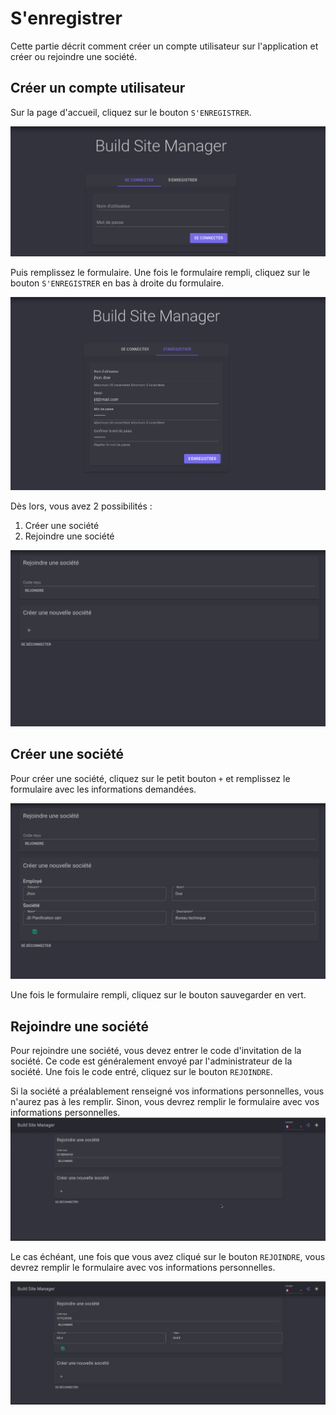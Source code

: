 # S'enregistrer

Cette partie décrit comment créer un compte utilisateur sur l'application et créer ou rejoindre une société.

## Créer un compte utilisateur
Sur la page d'accueil, cliquez sur le bouton `S'ENREGISTRER`.

![auth1](./assets/img/auth1.png)

Puis remplissez le formulaire. Une fois le formulaire rempli, cliquez sur le bouton `S'ENREGISTRER` en bas à droite du formulaire.

![auth2](./assets/img/auth2.png)

Dès lors, vous avez 2 possibilités :
1. Créer une société
2. Rejoindre une société

![auth3](./assets/img/auth3.png)

## Créer une société

Pour créer une société, cliquez sur le petit bouton `+` et remplissez le formulaire avec les informations demandées.

![auth_create_company](./assets/img/auth_create_company.png)

Une fois le formulaire rempli, cliquez sur le bouton sauvegarder en vert.

## Rejoindre une société 

Pour rejoindre une société, vous devez entrer le code d'invitation de la société. Ce code est généralement envoyé par l'administrateur de la société. Une fois le code entré, cliquez sur le bouton `REJOINDRE`.

Si la société a préalablement renseigné vos informations personnelles, vous n'aurez pas à les remplir. Sinon, vous devrez remplir le formulaire avec vos informations personnelles.
![auth4](./assets/img/auth_join_company.png)

Le cas échéant, une fois que vous avez cliqué sur le bouton `REJOINDRE`, vous devrez remplir le formulaire avec vos informations personnelles.

![auth5](./assets/img/auth_join_company_form.png)
